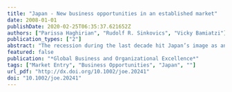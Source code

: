 ```yaml
---
title: "Japan - New business opportunities in an established market"
date: 2008-01-01
publishDate: 2020-02-25T06:35:37.621652Z
authors: ["Parissa Haghirian", "Rudolf R. Sinkovics", "Vicky Bamiatzi"]
publication_types: ["2"]
abstract: "The recession during the last decade hit Japan’s image as an economic powerhouse hard. It added a layer of skepticism to the already existing difficulties in coping with tariff and non-tariff entry barriers as well as cultural and business differences. However, even against the background of strong economic transformations in countries such as India and especially China and a strong enthusiasm in dealing with these upcoming economies, it should not be forgotten that Japan is still the world’s second largest economy in terms of GDP. Japan offers an array of business opportunities for foreign investors. As employment and other traditions are under pressure from a young generation more in tune with western culture and ideas, the Japanese triad-market allows for a promising future. This article aims to initiate managers, who wish to extend their market reach, to the tremendous opportunities of the Japanese market. We unveil cultural particulars and challenges for foreign businesses that allow for a refreshed look into the economic miracle of the second half of the twentieth century."
featured: false
publication: "*Global Business and Organizational Excellence*"
tags: ["Market Entry", "Business Opportunities", "Japan", ""]
url_pdf: "http://dx.doi.org/10.1002/joe.20241"
doi: "10.1002/joe.20241"
---
```


